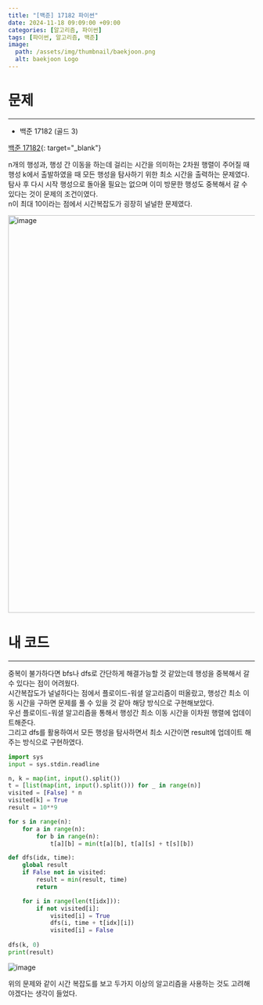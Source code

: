 ```yaml
---
title: "[백준] 17182 파이썬"
date: 2024-11-18 09:09:00 +09:00
categories: [알고리즘, 파이썬]
tags: [파이썬, 알고리즘, 백준]
image:
  path: /assets/img/thumbnail/baekjoon.png
  alt: baekjoon Logo
---
```

# 문제
---
- 백준 17182 (골드 3)

[백준 17182](https://www.acmicpc.net/problem/17182){: target="_blank"}

n개의 행성과, 행성 간 이동을 하는데 걸리는 시간을 의미하는 2차원 행렬이 주어질 때 행성 k에서 출발하였을 때 모든 행성을 탐사하기 위한 최소 시간을 출력하는 문제였다.   
탐사 후 다시 시작 행성으로 돌아올 필요는 없으며 이미 방문한 행성도 중복해서 갈 수 있다는 것이 문제의 조건이였다.   
n이 최대 10이라는 점에서 시간복잡도가 굉장히 널널한 문제였다.   

<img width="810" alt="image" src="https://github.com/user-attachments/assets/7bea54b0-d649-476c-ae2f-83d352bf8327">

# 내 코드
---
중복이 불가하다면 bfs나 dfs로 간단하게 해결가능할 것 같았는데 행성을 중복해서 갈 수 있다는 점이 어려웠다.   
시간복잡도가 널널하다는 점에서 플로이드-워셜 알고리즘이 떠올랐고, 행성간 최소 이동 시간을 구하면 문제를 풀 수 있을 것 같아 해당 방식으로 구현해보았다.   
우선 플로이드-워셜 알고리즘을 통해서 행성간 최소 이동 시간을 이차원 행렬에 업데이트해준다.   
그리고 dfs를 활용하여서 모든 행성을 탐사하면서 최소 시간이면 result에 업데이트 해주는 방식으로 구현하였다.   

```python
import sys
input = sys.stdin.readline

n, k = map(int, input().split())
t = [list(map(int, input().split())) for _ in range(n)]
visited = [False] * n
visited[k] = True
result = 10**9

for s in range(n):
    for a in range(n):
        for b in range(n):
            t[a][b] = min(t[a][b], t[a][s] + t[s][b])

def dfs(idx, time):
    global result
    if False not in visited:
        result = min(result, time)
        return

    for i in range(len(t[idx])):
        if not visited[i]:
            visited[i] = True
            dfs(i, time + t[idx][i])
            visited[i] = False
    
dfs(k, 0)
print(result)
```

![image](https://github.com/user-attachments/assets/8014a685-29cf-439f-bea4-657cdd4b8a2b)

위의 문제와 같이 시간 복잡도를 보고 두가지 이상의 알고리즘을 사용하는 것도 고려해야겠다는 생각이 들었다.   
